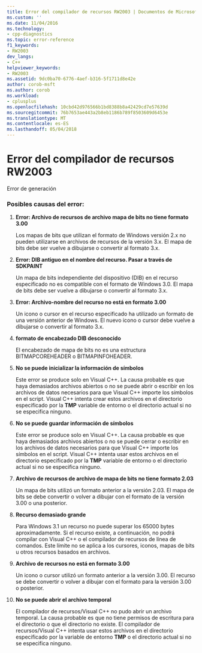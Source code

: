 ```yaml
---
title: Error del compilador de recursos RW2003 | Documentos de Microsoft
ms.custom: ''
ms.date: 11/04/2016
ms.technology:
- cpp-diagnostics
ms.topic: error-reference
f1_keywords:
- RW2003
dev_langs:
- C++
helpviewer_keywords:
- RW2003
ms.assetid: 9dc0ba70-6776-4aef-b316-5f1711d8e42e
author: corob-msft
ms.author: corob
ms.workload:
- cplusplus
ms.openlocfilehash: 10cbd42d976566b1bd8388b8a42429cd7e57639d
ms.sourcegitcommit: 76b7653ae443a2b8eb1186b789f8503609d6453e
ms.translationtype: MT
ms.contentlocale: es-ES
ms.lasthandoff: 05/04/2018
---
```

# <a name="resource-compiler-error-rw2003"></a>Error del compilador de recursos RW2003
Error de generación  
  
### <a name="to-fix-by-checking-the-following-possible-causes"></a>Posibles causas del error:  
  
1.  **Error: Archivo de recursos de archivo mapa de bits no tiene formato 3.00**  
  
     Los mapas de bits que utilizan el formato de Windows versión 2.x no pueden utilizarse en archivos de recursos de la versión 3.x. El mapa de bits debe ser vuelve a dibujarse o convertir al formato 3.x.  
  
2.  **Error: DIB antiguo en el nombre del recurso. Pasar a través de SDKPAINT**  
  
     Un mapa de bits independiente del dispositivo (DIB) en el recurso especificado no es compatible con el formato de Windows 3.0. El mapa de bits debe ser vuelve a dibujarse o convertir al formato 3.x.  
  
3.  **Error: Archivo-nombre del recurso no está en formato 3.00**  
  
     Un icono o cursor en el recurso especificado ha utilizado un formato de una versión anterior de Windows. El nuevo icono o cursor debe vuelve a dibujarse o convertir al formato 3.x.  
  
4.  **formato de encabezado DIB desconocido**  
  
     El encabezado de mapa de bits no es una estructura BITMAPCOREHEADER o BITMAPINFOHEADER.  
  
5.  **No se puede inicializar la información de símbolos**  
  
     Este error se produce solo en Visual C++. La causa probable es que haya demasiados archivos abiertos o no se puede abrir o escribir en los archivos de datos necesarios para que Visual C++ importe los símbolos en el script. Visual C++ intenta crear estos archivos en el directorio especificado por la **TMP** variable de entorno o el directorio actual si no se especifica ninguno.  
  
6.  **No se puede guardar información de símbolos**  
  
     Este error se produce solo en Visual C++. La causa probable es que haya demasiados archivos abiertos o no se puede cerrar o escribir en los archivos de datos necesarios para que Visual C++ importe los símbolos en el script. Visual C++ intenta usar estos archivos en el directorio especificado por la **TMP** variable de entorno o el directorio actual si no se especifica ninguno.  
  
7.  **Archivo de recursos de archivo de mapa de bits no tiene formato 2.03**  
  
     Un mapa de bits utilizó un formato anterior a la versión 2.03. El mapa de bits se debe convertir o volver a dibujar con el formato de la versión 3.00 o una posterior.  
  
8.  **Recurso demasiado grande**  
  
     Para Windows 3.1 un recurso no puede superar los 65000 bytes aproximadamente. Si el recurso existe, a continuación, no podrá compilar con Visual C++ o el compilador de recursos de línea de comandos. Este límite no se aplica a los cursores, iconos, mapas de bits u otros recursos basados en archivos.  
  
9. **Archivo de recursos no está en formato 3.00**  
  
     Un icono o cursor utilizó un formato anterior a la versión 3.00. El recurso se debe convertir o volver a dibujar con el formato para la versión 3.00 o posterior.  
  
10. **No se puede abrir el archivo temporal**  
  
     El compilador de recursos/Visual C++ no pudo abrir un archivo temporal. La causa probable es que no tiene permisos de escritura para el directorio o que el directorio no existe. El compilador de recursos/Visual C++ intenta usar estos archivos en el directorio especificado por la variable de entorno **TMP** o el directorio actual si no se especifica ninguno.
